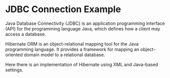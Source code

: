 # JDBC Connection Example

Java Database Connectivity (JDBC) is an application programming interface (API) for the programming language Java, which defines how a client may access a database. 

Hibernate ORM is an object-relational mapping tool for the Java programming language. It provides a framework for mapping an object-oriented domain model to a relational database. 

Here there is an implementation of Hibernate using XML and Java-based settings. 

